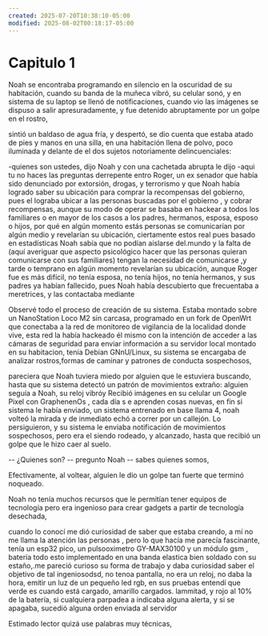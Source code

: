 ```yaml
---
created: 2025-07-20T10:38:10-05:00
modified: 2025-08-02T00:18:17-05:00
---
```


# Capitulo 1

Noah se encontraba programando en silencio en la oscuridad de su habitación, cuando su banda de la muñeca vibró, su celular sonó, y en sistema de su laptop se llenó de notificaciones, cuando vio las imágenes se dispuso a salir apresuradamente, y fue detenido abruptamente por un golpe en el rostro,

sintió un baldaso de agua fría, y despertó, se dio cuenta que estaba atado de pies y manos en una silla, en una habitación llena de polvo, poco iluminada y delante de el dos sujetos notoriamente delincuenciales:

 -quienes son ustedes, dijo Noah
y con una cachetada abrupta le dijo
-aqui tu no haces las preguntas
derrepente entro Roger, 
un ex senador que había sido denunciado por extorsión, drogas, y terrorismo y que Noah había logrado saber su ubicación para comprar la recompensas del gobierno, 
pues el lograba ubicar a las personas buscadas por el gobierno , y cobrar recompensas, aunque su modo de operar se basaba en hackear a todos los familiares o en mayor de los casos a los padres, hermanos, esposa, esposo o hijos, por qué en algún momento estás personas se comunicarían por algún medio y revelarían su ubicación, ciertamente estos real pues basado en estadísticas Noah sabía que no podían aislarse del.mundo y la falta de (aquí averiguar que aspecto psicológico hacer que las personas quieran comunicarse con sus familiares) tengan la necesidad de comunicarse ,y tarde o temprano en algún momento revelarían su ubicación, aunque Roger fue es más difícil, no tenía esposa, no tenía hijos, no tenía hermanos, y sus padres ya habían fallecido, pues Noah había descubierto que frecuentaba a meretrices, y las contactaba mediante 


Observé todo el proceso de creación de su sistema. Estaba montado sobre un NanoStation Loco M2 sin carcasa, programado en un fork de OpenWrt que conectaba a la red de monitoreo de vigilancia de la localidad donde vive, esta red la había hackeado él mismo con la intención de acceder a las cámaras de seguridad para enviar información a su servidor local montado en su habitacion, tenía Debían GNnU/Linux, su sistema  se encargaba de analizar rostros,formas de caminar y patrones de conducta sospechosos,

 pareciera que Noah tuviera miedo por alguien que le estuviera buscando, hasta que su sistema detectó un patrón de movimientos extraño: 
alguien seguía a Noah, su reloj vibróy Recibió imágenes en su celular un Google Pixel con GraphenenOs , cada día s e aprenden cosas nuevas, en fin si sistema le había enviado, un sistema entrenado en base llama 4, noah volteó la mirada y de inmediato echó a correr por un callejón. Lo persiguieron, y su sistema le enviaba notificación de movimientos sospechosos, pero era el siendo rodeado, y alcanzado, hasta que recibió un golpe que le hizo caer al suelo.

-- ¿Quienes son? -- pregunto Noah
-- sabes quienes somos, 


Efectivamente, al voltear, alguien le dio un golpe tan fuerte que terminó noqueado.

Noah no tenía muchos recursos que le permitían tener equipos de tecnología pero era ingenioso para crear gadgets a partir de tecnología desechada,

cuando lo conocí me dió curiosidad de saber que estaba creando, a mí no me llama la atención las personas , pero lo que hacía me parecía fascinante, tenía un esp32 pico, un pulsooximetro GY-MAX30100 y un módulo gsm , batería todo esto implementado en una banda elastica bien soldado con su estaño,.me pareció curioso su forma de trabajo y daba curiosidad saber el objetivo de tal ingeniosodsd, no tenoa pantalla, no era un reloj, no daba la hora, emitir un luz de un pequeño led rgb, en sus pruebas entendí que verde es cuando está cargado, amarillo cargados. lammitad, y rojo al 10% de la batería,
si cualquiera parpadea a indicaba alguna alerta, y si se apagaba, sucedió alguna orden enviada al servidor 


Estimado lector quizá use palabras muy técnicas,
